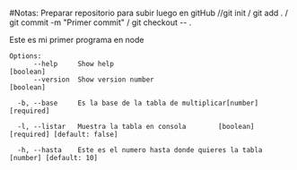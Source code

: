 #Notas:
Preparar repositorio para subir luego en gitHub
//git init / git add . / git commit -m "Primer commit" / git checkout -- .


Este es mi primer programa en node

```
Options:
      --help     Show help                                     [boolean]
      --version  Show version number                           [boolean]
  
  -b, --base     Es la base de la tabla de multiplicar[number] [required]
  
  -l, --listar   Muestra la tabla en consola        [boolean] [required] [default: false]
  
  -h, --hasta    Este es el numero hasta donde quieres la tabla [number] [default: 10]
```